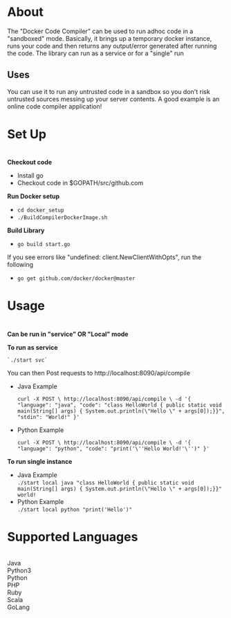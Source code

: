 <h1>About</h1>
<p>
The "Docker Code Compiler" can be used to run adhoc code in a "sandboxed" mode.
Basically, it brings up a temporary docker instance, runs your code and then returns any output/error generated after running the code.
The library can run as a service or for a "single" run 
</p>

<h2>Uses</h2>
<p>You can use it to run any untrusted code in a sandbox so you don't risk untrusted sources messing up your server contents.
A good example is an online code compiler application!
</p>

<h1>Set Up<h1></h1>

**Checkout code**
* Install go
* Checkout code in $GOPATH/src/github.com

**Run Docker setup**
* `cd docker_setup`
* `./BuildCompilerDockerImage.sh`

**Build Library**
* `go build start.go`

If you see errors like "undefined: client.NewClientWithOpts", run the following
* `go get github.com/docker/docker@master`

<h1>Usage<h1></h1>

**Can be run in "service" OR "Local" mode**

<b>To run as service</b>

    `./start svc`

You can then Post requests to http://localhost:8090/api/compile

* Java Example<br> 

    `curl -X POST \
       http://localhost:8090/api/compile \
       -d '{
       "language": "java",
       "code": "class HelloWorld { public static void main(String[] args) { System.out.println(\"Hello \" + args[0]);}}",
       "stdin": "World!"
     }'
     `

* Python Example

    `curl -X POST \
      http://localhost:8090/api/compile \
      -d '{
      "language": "python",
      "code": "print('\''Hello World!'\'')"
    }'
    `

<b>To run single instance</b>

* Java Example<br> 
    `./start local java "class HelloWorld { public static void main(String[] args) { System.out.println(\"Hello \" + args[0]);}}" world!`
* Python Example<br>
`./start local python "print('Hello')"`

<h1>Supported Languages</h1><br>
Java<br>
Python3<br>
Python<br>
PHP<br>
Ruby<br>
Scala<br>
GoLang<br>


